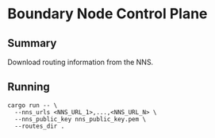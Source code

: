 # Boundary Node Control Plane

## Summary

Download routing information from the NNS.

## Running

```
cargo run -- \
  --nns_urls <NNS_URL_1>,...,<NNS_URL_N> \
  --nns_public_key nns_public_key.pem \
  --routes_dir .
```
